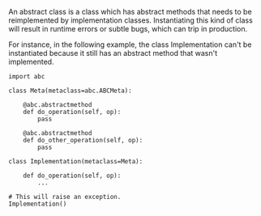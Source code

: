 An abstract class is a class which has abstract methods that needs to be reimplemented by
implementation classes. Instantiating this kind of class will result in runtime errors or
subtle bugs, which can trip in production.

For instance, in the following example, the class Implementation can't be instantiated
because it still has an abstract method that wasn't implemented.


    import abc

    class Meta(metaclass=abc.ABCMeta):
    
        @abc.abstractmethod
        def do_operation(self, op):
            pass

        @abc.abstractmethod
        def do_other_operation(self, op):
            pass

    class Implementation(metaclass=Meta):

        def do_operation(self, op):
            ...

    # This will raise an exception.
    Implementation()
        
    